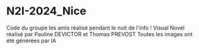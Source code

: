 # N2I-2024_Nice

Code du groupe les amis réalisé pendant le nuit de l'info ! 
Visual Novel réalisé par Pauline DEVICTOR et Thomas PREVOST
Toutes les images ont été générées par IA